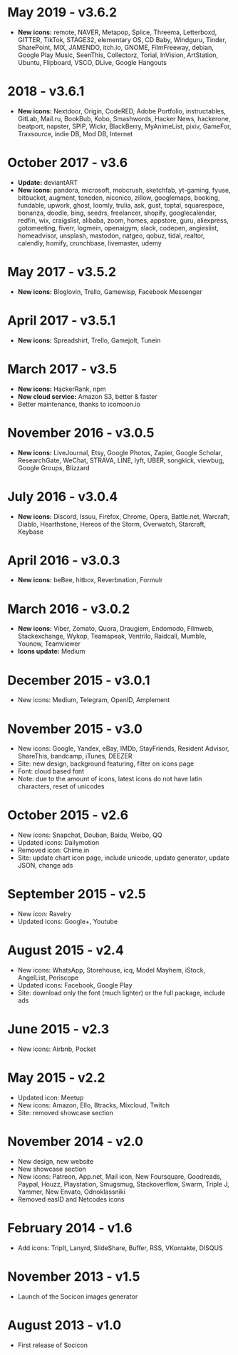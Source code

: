 # May 2019 - v3.6.2

- **New icons:** remote, NAVER, Metapop, Splice, Threema, Letterboxd, GITTER, TikTok, STAGE32, elementary OS, CD Baby, Windguru, Tinder, SharePoint, MIX, JAMENDO, itch.io, GNOME, FilmFreeway, debian, Google Play Music, SeenThis, Collectorz, Torial, InVision, ArtStation, Ubuntu, Flipboard, VSCO, DLive, Google Hangouts

# 2018 - v3.6.1

- **New icons:** Nextdoor, Origin, CodeRED, Adobe Portfolio, instructables, GitLab, Mail.ru, BookBub, Kobo, Smashwords, Hacker News, hackerone, beatport, napster, SPIP, Wickr, BlackBerry, MyAnimeList, pixiv, GameFor, Traxsource, indie DB, Mod DB, Internet

# October 2017 - v3.6

- **Update:** deviantART
- **New icons:** pandora, microsoft, mobcrush, sketchfab, yt-gaming, fyuse, bitbucket, augment, toneden, niconico, zillow, googlemaps, booking, fundable, upwork, ghost, loomly, trulia, ask, gust, toptal, squarespace, bonanza, doodle, bing, seedrs, freelancer, shopify, googlecalendar, redfin, wix, craigslist, alibaba, zoom, homes, appstore, guru, aliexpress, gotomeeting, fiverr, logmein, openaigym, slack, codepen, angieslist, homeadvisor, unsplash, mastodon, natgeo, qobuz, tidal, realtor, calendly, homify, crunchbase, livemaster, udemy

# May 2017 - v3.5.2

- **New icons:** Bloglovin, Trello, Gamewisp, Facebook Messenger

# April 2017 - v3.5.1

- **New icons:** Spreadshirt, Trello, Gamejolt, Tunein

# March 2017 - v3.5

- **New icons:** HackerRank, npm
- **New cloud service:** Amazon S3, better & faster
- Better maintenance, thanks to icomoon.io

# November 2016 - v3.0.5

- **New icons:** LiveJournal, Etsy, Google Photos, Zapier, Google Scholar, ResearchGate, WeChat, STRAVA, LINE, lyft, UBER, songkick, viewbug, Google Groups, Blizzard

# July 2016 - v3.0.4

- **New icons:** Discord, Issuu, Firefox, Chrome, Opera, Battle.net, Warcraft, Diablo, Hearthstone, Hereos of the Storm, Overwatch, Starcraft, Keybase

# April 2016 - v3.0.3

- **New icons:** beBee, hitbox, Reverbnation, Formulr

# March 2016 - v3.0.2

- **New icons:** Viber, Zomato, Quora, Draugiem, Endomodo, Filmweb, Stackexchange, Wykop, Teamspeak, Ventrilo, Raidcall, Mumble, Younow, Teamviewer
- **Icons update:** Medium

# December 2015 - v3.0.1

- New icons: Medium, Telegram, OpenID, Amplement

# November 2015 - v3.0

- New icons: Google, Yandex, eBay, IMDb, StayFriends, Resident Advisor, ShareThis, bandcamp, iTunes, DEEZER
- Site: new design, background featuring, filter on icons page
- Font: cloud based font
- Note: due to the amount of icons, latest icons do not have latin characters, reset of unicodes

# October 2015 - v2.6

- New icons: Snapchat, Douban, Baidu, Weibo, QQ
- Updated icons: Dailymotion
- Removed icon: Chime.in
- Site: update chart icon page, include unicode, update generator, update JSON, change ads

# September 2015 - v2.5

- New icon: Ravelry
- Updated icons: Google+, Youtube

# August 2015 - v2.4

- New icons: WhatsApp, Storehouse, icq, Model Mayhem, iStock, AngelList, Periscope
- Updated icons: Facebook, Google Play
- Site: download only the font (much lighter) or the full package, include ads

# June 2015 - v2.3

- New icons: Airbnb, Pocket

# May 2015 - v2.2

- Updated icon: Meetup
- New icons: Amazon, Ello, 8tracks, Mixcloud, Twitch
- Site: removed showcase section

# November 2014 - v2.0

- New design, new website
- New showcase section
- New icons: Patreon, App.net, Mail icon, New Foursquare, Goodreads, Paypal, Houzz, Playstation, Smugsmug, Stackoverflow, Swarm, Triple J, Yammer, New Envato, Odnoklassniki
- Removed easID and Netcodes icons

# February 2014 - v1.6

- Add icons: TripIt, Lanyrd, SlideShare, Buffer, RSS, VKontakte, DISQUS

# November 2013 - v1.5

- Launch of the Socicon images generator

# August 2013 - v1.0 

- First release of Socicon

